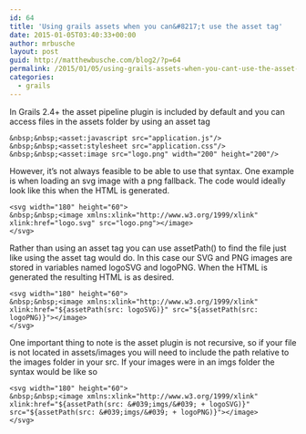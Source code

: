 ```yaml
---
id: 64
title: 'Using grails assets when you can&#8217;t use the asset tag'
date: 2015-01-05T03:40:33+00:00
author: mrbusche
layout: post
guid: http://matthewbusche.com/blog2/?p=64
permalink: /2015/01/05/using-grails-assets-when-you-cant-use-the-asset-tag/
categories:
  - grails
---
```

In Grails 2.4+ the asset pipeline plugin is included by default and you can access files in the assets folder by using an asset tag

    
    &nbsp;&nbsp;<asset:javascript src="application.js"/>
    &nbsp;&nbsp;<asset:stylesheet src="application.css"/>
    &nbsp;&nbsp;<asset:image src="logo.png" width="200" height="200"/>
    

However, it&#8217;s not always feasible to be able to use that syntax. One example is when loading an svg image with a png fallback. The code would ideally look like this when the HTML is generated.

    
    <svg width="180" height="60">
    &nbsp;&nbsp;<image xmlns:xlink="http://www.w3.org/1999/xlink" xlink:href="logo.svg" src="logo.png"></image>
    </svg>
    

Rather than using an asset tag you can use assetPath() to find the file just like using the asset tag would do. In this case our SVG and PNG images are stored in variables named logoSVG and logoPNG. When the HTML is generated the resulting HTML is as desired.

    
    <svg width="180" height="60">
    &nbsp;&nbsp;<image xmlns:xlink="http://www.w3.org/1999/xlink" xlink:href="${assetPath(src: logoSVG)}" src="${assetPath(src: logoPNG)}"></image>
    </svg>
    

One important thing to note is the asset plugin is not recursive, so if your file is not located in assets/images you will need to include the path relative to the images folder in your src. If your images were in an imgs folder the syntax would be like so

    
    <svg width="180" height="60">
    &nbsp;&nbsp;<image xmlns:xlink="http://www.w3.org/1999/xlink" xlink:href="${assetPath(src: &#039;imgs/&#039; + logoSVG)}" src="${assetPath(src: &#039;imgs/&#039; + logoPNG)}"></image>
    </svg>